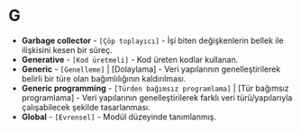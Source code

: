# **G**

* **Garbage collector** - `[Çöp toplayıcı]` - İşi biten değişkenlerin bellek ile ilişkisini kesen bir süreç.
* **Generative** - `[Kod üretmeli]` - Kod üreten kodlar kullanan.
* **Generic** - `[Genelleme]` | [Dolaylama] - Veri yapılarının genelleştirilerek belirli bir türe olan bağımlılığının kaldırılması.
* **Generic programming** - `[Türden bağımsız programlama]` | [Tür bağımsız programlama] - Veri yapılarının genelleştirilerek farklı veri türü/yapılarıyla çalışabilecek şekilde tasarlanması.
* **Global** - `[Evrensel]` - Modül düzeyinde tanımlanmış.
